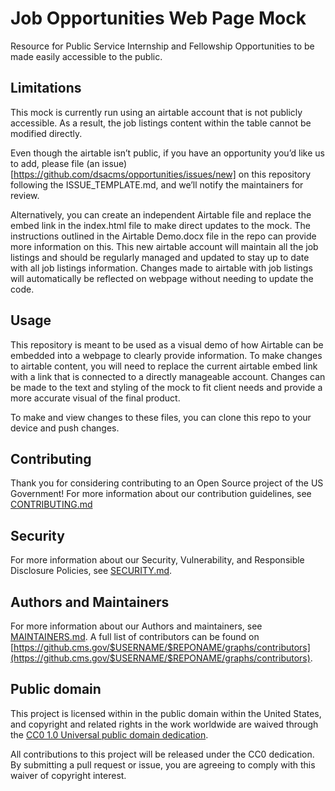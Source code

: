 <!--- # NOTE: Modify sections marked with `TODO` and then rename the file.-->

# Job Opportunities Web Page Mock

Resource for Public Service Internship and Fellowship Opportunities to be made easily accessible to the public.

## Limitations

This mock is currently run using an airtable account that is not publicly accessible. As a result, the job listings content within the table cannot be modified directly. 

Even though the airtable isn’t public, if you have an opportunity you’d like us to add, please file (an issue)[https://github.com/dsacms/opportunities/issues/new] on this repository following the ISSUE_TEMPLATE.md, and we’ll notify the maintainers for review.

Alternatively, you can create an independent Airtable file and replace the embed link in the index.html file to make direct updates to the mock. The instructions outlined in the Airtable Demo.docx file in the repo can provide more information on this. This new airtable account will maintain all the job listings and should be regularly managed and updated to stay up to date with all job listings information. Changes made to airtable with job listings will automatically be reflected on webpage without needing to update the code.

## Usage

This repository is meant to be used as a visual demo of how Airtable can be embedded into a webpage to clearly provide information. To make changes to airtable content, you will need to replace the current airtable embed link with a link that is connected to a directly manageable account. Changes can be made to the text and styling of the mock to fit client needs and provide a more accurate visual of the final product.

To make and view changes to these files, you can clone this repo to your device and push changes. 

## Contributing

Thank you for considering contributing to an Open Source project of the US
Government! For more information about our contribution guidelines, see
[CONTRIBUTING.md](CONTRIBUTING.md)

## Security

For more information about our Security, Vulnerability, and Responsible
Disclosure Policies, see [SECURITY.md](SECURITY.md).

## Authors and Maintainers

For more information about our Authors and maintainers, see [MAINTAINERS.md](MAINTAINERS.md).
A full list of contributors can be found on [https://github.cms.gov/$USERNAME/$REPONAME/graphs/contributors](https://github.cms.gov/$USERNAME/$REPONAME/graphs/contributors).

## Public domain

This project is licensed within in the public domain within the United States,
and copyright and related rights in the work worldwide are waived through the
[CC0 1.0 Universal public domain
dedication](https://creativecommons.org/publicdomain/zero/1.0/).

All contributions to this project will be released under the CC0 dedication. By
submitting a pull request or issue, you are agreeing to comply with this waiver
of copyright interest.
